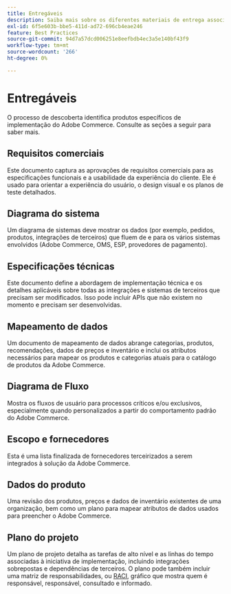 ```yaml
---
title: Entregáveis
description: Saiba mais sobre os diferentes materiais de entrega associados a uma implementação do Adobe Commerce.
exl-id: 6f5e603b-bbe5-411d-ad72-696cb4eae246
feature: Best Practices
source-git-commit: 94d7a57dcd006251e8eefbdb4ec3a5e140bf43f9
workflow-type: tm+mt
source-wordcount: '266'
ht-degree: 0%

---
```


# Entregáveis

O processo de descoberta identifica produtos específicos de implementação do Adobe Commerce. Consulte as seções a seguir para saber mais.

## Requisitos comerciais

Este documento captura as aprovações de requisitos comerciais para as especificações funcionais e a usabilidade da experiência do cliente. Ele é usado para orientar a experiência do usuário, o design visual e os planos de teste detalhados.

## Diagrama do sistema

Um diagrama de sistemas deve mostrar os dados (por exemplo, pedidos, produtos, integrações de terceiros) que fluem de e para os vários sistemas envolvidos (Adobe Commerce, OMS, ESP, provedores de pagamento).

## Especificações técnicas

Este documento define a abordagem de implementação técnica e os detalhes aplicáveis sobre todas as integrações e sistemas de terceiros que precisam ser modificados. Isso pode incluir APIs que não existem no momento e precisam ser desenvolvidas.

## Mapeamento de dados

Um documento de mapeamento de dados abrange categorias, produtos, recomendações, dados de preços e inventário e inclui os atributos necessários para mapear os produtos e categorias atuais para o catálogo de produtos da Adobe Commerce.

## Diagrama de Fluxo

Mostra os fluxos de usuário para processos críticos e/ou exclusivos, especialmente quando personalizados a partir do comportamento padrão do Adobe Commerce.

## Escopo e fornecedores

Esta é uma lista finalizada de fornecedores terceirizados a serem integrados à solução da Adobe Commerce.

## Dados do produto

Uma revisão dos produtos, preços e dados de inventário existentes de uma organização, bem como um plano para mapear atributos de dados usados para preencher o Adobe Commerce.

## Plano do projeto

Um plano de projeto detalha as tarefas de alto nível e as linhas do tempo associadas à iniciativa de implementação, incluindo integrações sobrepostas e dependências de terceiros. O plano pode também incluir uma matriz de responsabilidades, ou [RACI](../planning/ownership.md), gráfico que mostra quem é responsável, responsável, consultado e informado.
